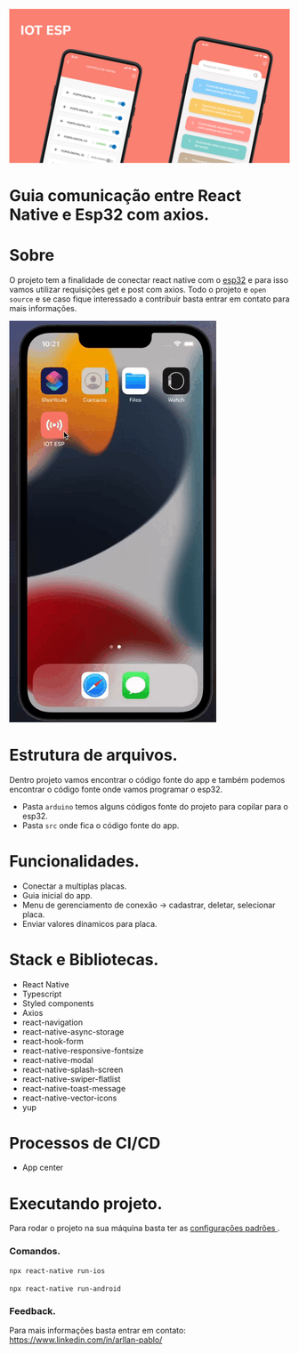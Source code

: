 ![App Screenshot](/to_readme/card.jpg)

# Guia comunicação entre React Native e Esp32 com axios.

# Sobre
O projeto tem a finalidade de conectar react native com o [esp32](https://pt.wikipedia.org/wiki/ESP32) e para isso vamos utilizar requisições get e post com axios. Todo o projeto e `open source` e se caso fique interessado a contribuir basta entrar em contato para mais informações. 

![App Screenshot](/to_readme/titulo.gif)

# Estrutura de arquivos.

Dentro projeto vamos encontrar o código fonte do app e também podemos encontrar o código fonte onde vamos programar o esp32.

- Pasta `arduino` temos alguns códigos fonte do projeto para copilar para o esp32.
- Pasta `src` onde fica o código fonte do app.

# Funcionalidades.
- Conectar a multiplas placas.
- Guia inicial do app.
- Menu de gerenciamento de conexão -> cadastrar, deletar, selecionar placa.
- Enviar valores dinamicos para placa.



# Stack e Bibliotecas.
- React Native
- Typescript
- Styled components
- Axios
- react-navigation
- react-native-async-storage
- react-hook-form
- react-native-responsive-fontsize
- react-native-modal
- react-native-splash-screen
- react-native-swiper-flatlist
- react-native-toast-message
- react-native-vector-icons
- yup

# Processos de CI/CD
- App center


# Executando projeto.

Para rodar o projeto na sua máquina basta ter as [configurações padrões ](https://reactnative.dev/docs/environment-setup).

### Comandos. 
```
npx react-native run-ios

npx react-native run-android
```

### Feedback.

Para mais informações basta entrar em contato: https://www.linkedin.com/in/arllan-pablo/





